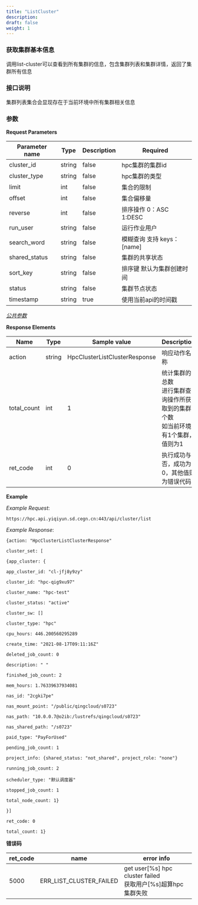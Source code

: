 ```yaml
---
title: "ListCluster"
description: 
draft: false
weight: 1
---
```


### 获取集群基本信息

调用list-cluster可以查看到所有集群的信息，包含集群列表和集群详情，返回了集群所有信息

### **接口说明**

集群列表集合会显现存在于当前环境中所有集群相关信息

### 参数

**Request Parameters**

| Parameter name | Type | Description | Required |
| --- | --- | --- | --- |
| cluster_id | string | false       | hpc集群的集群id            |
| cluster_type | string | false | hpc集群的类型 |
| limit | int | false | 集合的限制 |
| offset | int | false | 集合偏移量 |
| reverse | int | false | 排序操作 0：ASC 1:DESC |
| run_user | string | false | 运行作业用户 |
| search_word | string | false | 模糊查询 支持 keys：[name] |
| shared_status | string | false | 集群的共享状态 |
| sort_key | string | false | 排序键 默认为集群创建时间 |
| status | string | false | 集群节点状态 |
| timestamp | string | true | 使用当前api的时间戳 |

[_公共参数_](../../../parameters/)

**Response Elements**

| Name | Type | Sample value | Description |
| --- | --- | --- | --- |
| action | string | HpcClusterListClusterResponse | 响应动作名称 |
| total_count | int | 1 | 统计集群的总数<br>进行集群查询操作所获取到的集群个数</br>如当前环境有1个集群，值则为1 |
| ret_code | int | 0 | 执行成功与否，成功为0，其他值则为错误代码 |

**Example**

_Example Request_:

```
https://hpc.api.yiqiyun.sd.cegn.cn:443/api/cluster/list
```

_Example Response_:

```
{action: "HpcClusterListClusterResponse"

cluster_set: [

{app_cluster: {

app_cluster_id: "cl-jfj8y9zy"

cluster_id: "hpc-qig9xu97"

cluster_name: "hpc-test"

cluster_status: "active"

cluster_sw: []

cluster_type: "hpc"

cpu_hours: 446.200560295289

create_time: "2021-08-17T09:11:16Z"

deleted_job_count: 0

description: " "

finished_job_count: 2

mem_hours: 1.76339637934081

nas_id: "2cgki7pe"

nas_mount_point: "/public/qingcloud/s0723"

nas_path: "10.0.0.7@o2ib:/lustrefs/qingcloud/s0723"

nas_shared_path: "/s0723"

paid_type: "PayForUsed"

pending_job_count: 1

project_info: {shared_status: "not_shared", project_role: "none"}

running_job_count: 2

scheduler_type: "默认调度器"

stopped_job_count: 1

total_node_count: 1}

}]

ret_code: 0

total_count: 1}
```

**错误码**

| ret_code | name                    | error info                                                   |
| -------- | ----------------------- | ------------------------------------------------------------ |
| 5000     | ERR_LIST_CLUSTER_FAILED | get user[%s] hpc cluster failed<br>获取用户[%s]超算hpc集群失败</br> |

